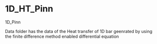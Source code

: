 # 1D_HT_Pinn
1D_Pinn

Data folder has the data of the Heat transfer of 1D bar geenrated by using the finite difference method enabled differential equation


